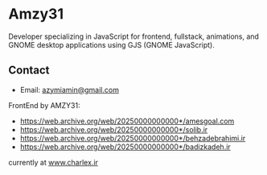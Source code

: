 # Amzy31

Developer specializing in JavaScript for frontend, fullstack, animations, and GNOME desktop applications using GJS (GNOME JavaScript).

## Contact

- Email: azymiamin@gmail.com

FrontEnd by AMZY31:
- https://web.archive.org/web/20250000000000*/amesgoal.com
- https://web.archive.org/web/20250000000000*/solib.ir
- https://web.archive.org/web/20250000000000*/behzadebrahimi.ir
- https://web.archive.org/web/20250000000000*/badizkadeh.ir


currently at www.charlex.ir 
